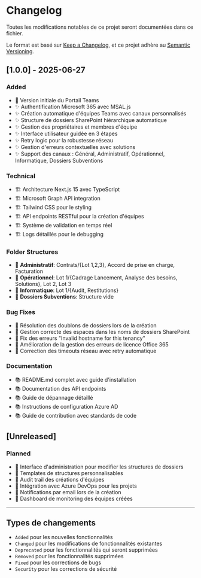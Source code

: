 # Changelog

Toutes les modifications notables de ce projet seront documentées dans ce fichier.

Le format est basé sur [Keep a Changelog](https://keepachangelog.com/en/1.0.0/),
et ce projet adhère au [Semantic Versioning](https://semver.org/spec/v2.0.0.html).

## [1.0.0] - 2025-06-27

### Added
- 🎉 Version initiale du Portail Teams
- ✨ Authentification Microsoft 365 avec MSAL.js
- ✨ Création automatique d'équipes Teams avec canaux personnalisés
- ✨ Structure de dossiers SharePoint hiérarchique automatique
- ✨ Gestion des propriétaires et membres d'équipe
- ✨ Interface utilisateur guidée en 3 étapes
- ✨ Retry logic pour la robustesse réseau
- ✨ Gestion d'erreurs contextuelles avec solutions
- ✨ Support des canaux : Général, Administratif, Opérationnel, Informatique, Dossiers Subventions

### Technical
- 🏗️ Architecture Next.js 15 avec TypeScript
- 🏗️ Microsoft Graph API integration
- 🏗️ Tailwind CSS pour le styling
- 🏗️ API endpoints RESTful pour la création d'équipes
- 🏗️ Système de validation en temps réel
- 🏗️ Logs détaillés pour le debugging

### Folder Structures
- 📁 **Administratif**: Contrats/{Lot 1,2,3}, Accord de prise en charge, Facturation
- 📁 **Opérationnel**: Lot 1/{Cadrage Lancement, Analyse des besoins, Solutions}, Lot 2, Lot 3
- 📁 **Informatique**: Lot 1/{Audit, Restitutions}
- 📁 **Dossiers Subventions**: Structure vide

### Bug Fixes
- 🐛 Résolution des doublons de dossiers lors de la création
- 🐛 Gestion correcte des espaces dans les noms de dossiers SharePoint
- 🐛 Fix des erreurs "Invalid hostname for this tenancy"
- 🐛 Amélioration de la gestion des erreurs de licence Office 365
- 🐛 Correction des timeouts réseau avec retry automatique

### Documentation
- 📚 README.md complet avec guide d'installation
- 📚 Documentation des API endpoints
- 📚 Guide de dépannage détaillé
- 📚 Instructions de configuration Azure AD
- 📚 Guide de contribution avec standards de code

## [Unreleased]

### Planned
- 🔮 Interface d'administration pour modifier les structures de dossiers
- 🔮 Templates de structures personnalisables
- 🔮 Audit trail des créations d'équipes
- 🔮 Intégration avec Azure DevOps pour les projets
- 🔮 Notifications par email lors de la création
- 🔮 Dashboard de monitoring des équipes créées

---

## Types de changements
- `Added` pour les nouvelles fonctionnalités
- `Changed` pour les modifications de fonctionnalités existantes
- `Deprecated` pour les fonctionnalités qui seront supprimées
- `Removed` pour les fonctionnalités supprimées
- `Fixed` pour les corrections de bugs
- `Security` pour les corrections de sécurité